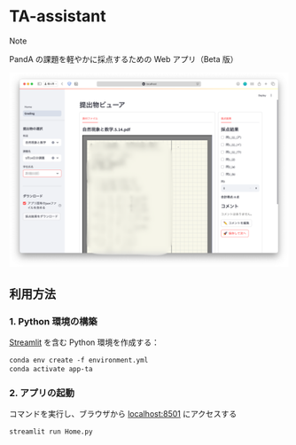 # TA-assistant

> [!NOTE]
> PandA の課題を軽やかに採点するための Web アプリ（Beta 版）

![grading-view](assets/grading-view-v1.0.png)

## 利用方法

### 1. Python 環境の構築

[Streamlit](https://streamlit.io/) を含む Python 環境を作成する：

```shell
conda env create -f environment.yml
conda activate app-ta
```

### 2. アプリの起動

コマンドを実行し、ブラウザから [localhost:8501](http://localhost:8501) にアクセスする

```shell
streamlit run Home.py
```

